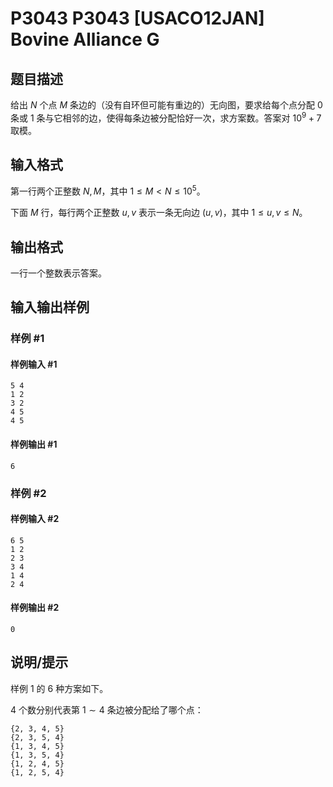# P3043 P3043 [USACO12JAN] Bovine Alliance G

## 题目描述

给出 $N$ 个点 $M$ 条边的（没有自环但可能有重边的）无向图，要求给每个点分配 $0$ 条或 $1$ 条与它相邻的边，使得每条边被分配恰好一次，求方案数。答案对 $10^9+7$ 取模。

## 输入格式

第一行两个正整数 $N,M$，其中 $1 \le M < N \le 10^5$。

下面 $M$ 行，每行两个正整数 $u,v$ 表示一条无向边 $(u,v)$，其中 $1 \le u,v \le N$。

## 输出格式

一行一个整数表示答案。

## 输入输出样例

### 样例 #1

#### 样例输入 #1

```
5 4 
1 2 
3 2 
4 5 
4 5
```

#### 样例输出 #1

```
6
```

### 样例 #2

#### 样例输入 #2

```
6 5
1 2
2 3
3 4
1 4
2 4
```

#### 样例输出 #2

```
0
```

## 说明/提示

样例 $1$ 的 $6$ 种方案如下。

$4$ 个数分别代表第 $1\sim 4$ 条边被分配给了哪个点：

```plain
{2, 3, 4, 5} 
{2, 3, 5, 4} 
{1, 3, 4, 5} 
{1, 3, 5, 4} 
{1, 2, 4, 5} 
{1, 2, 5, 4} 
```
